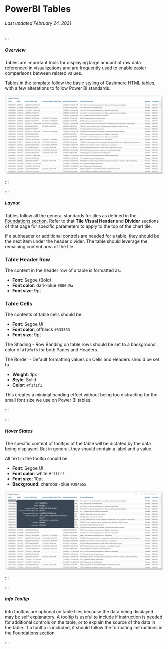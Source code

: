 # PowerBI Tables

###### Last updated February 24, 2021

:::

##### Overview

Tables are important tools for displaying large amount of raw data referenced in visualizations and are frequently used to enable easier comparisons between related values.

Tables in the template follow the basic styling of [Cashmere HTML tables](/web/styles/table), with a few alterations to follow Power BI standards.

![Table Example](./assets/analytics/powerbi/pbi-table.png "Table Example")

:::

:::

##### Layout

Tables follow all the general standards for tiles as defined in the [Foundations section](/analytics/powerbi-foundations).
Refer to that **Tile Visual Header** and **Divider** sections of that page for specific parameters to apply to the top of the chart tile.

If a subheader or additional controls are needed for a table, they should be the next item under the header divider.
The table should leverage the remaining content area of the tile.

### Table Header Row

<article>

The content in the header row of a table is formatted as:
- **Font**: Segoe (Bold)
- **Font color**: dark-blue `#006d9a`
- **Font size**: 9pt

</article>

### Table Cells

<article>

The contents of table cells should be 
- **Font**: Segoe UI
- **Font color**: offblack `#333333`
- **Font size**: 9pt

The Shading - Row Banding on table rows should be set to a background color of `#f9fafb` for both Panes and Headers.

The Border - Default formatting values on Cells and Headers should be set to 
- **Weight**: 1px
- **Style**: Solid
- **Color**: `#f1f1f1`

</article>

This creates a minimal banding effect without being too distracting for the small font size we use on Power BI tables.

:::

:::

##### Hover States

The specific content of tooltips of the table will be dictated by the data being displayed.
But in general, they should contain a label and a value.

<article>

All text in the tooltip should be 
- **Font**: Segoe UI
- **Font color**: white `#ffffff`
- **Font size**: 10pt
- **Background**: charcoal-blue `#384655`

</article

![Table Hover Example](./assets/analytics/powerbi/pbi-table-hover.png "Table Hover Example")

:::

:::

##### Info Tooltip

Info tooltips are optional on table tiles because the data being displayed may be self explanatory.
A tooltip is useful to include if instruction is needed for additional controls on the table, or to explain the source of the data in the table.
If a tooltip is included, it should follow the formating instructions in the [Foundations section](/analytics/powerbi-foundations)

:::
